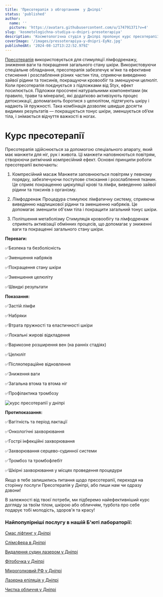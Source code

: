 ```yaml
---
title: 'Пресотерапія з обгортанням  у Дніпрі'
status: 'published'
author:
  name: ''
  picture: 'https://avatars.githubusercontent.com/u/174791371?v=4'
slug: 'kosmetologichna-studiya-u-dnipri-presoterapiya'
description: 'Косметологічна студія у Дніпрі пропонує курс пресотерапії з обгортанням для покращення здоров''я та емоційного стану.'
coverImage: '/images/pressoterapiya-y-dnipri-EyNz.jpg'
publishedAt: '2024-08-12T13:22:52.979Z'
---
```


[Пресотерапія](https://cosmetcab.dp.ua/services/Presoterapiya-v-Dnipri) використовується для стимуляції лімфодренажу, зниження ваги та покращення загального стану шкіри. Використовуючи спеціальне обладнання, пресотерапія забезпечує м'яке та ефективне стиснення і розслаблення різних частин тіла, сприяючи виведенню зайвої рідини та токсинів, покращуючи кровообіг та зменшуючи целюліт. Коли пресотерапія поєднується з підложками від Styx, ефект посилюється. Підложки просочені натуральними компонентами (як правило, трави та мінерали), які додатково активізують процес детоксикації, допомагають боротися з целюлітом, підтягують шкіру і надають їй пружності. Така комбінація дозволяє швидше досягти видимих результатів — покращується тонус шкіри, зменшується об’єм тіла, і знімається відчуття важкості в ногах.

# Курс пресотерапії

Пресотерапія здійснюється за допомогою спеціального апарату, який має манжети для ніг, рук і живота. Ці манжети наповнюються повітрям, створюючи ритмічний компресійний ефект. Основні принципи роботи пресотерапії включають:

1. Компресійний масаж Манжети заповнюються повітрям у певному порядку, забезпечуючи поступове стискання і розслаблення тканин. Це сприяє покращенню циркуляції крові та лімфи, виведенню зайвої рідини та токсинів з організму.

2. Лімфодренаж Процедура стимулює лімфатичну систему, сприяючи виведенню надлишкової рідини та зменшенню набряків. Це допомагає зменшити об'єми тіла і покращити загальний тонус шкіри.

3. Поліпшення метаболізму Стимуляція кровообігу та лімфодренаж сприяють активізації обмінних процесів, що допомагає у зниженні ваги та покращенні загального стану шкіри.

**Переваги:**

✅Безпека та безболісність

✅Зменшення набряків

✅Покращення стану шкіри

✅Зменшення целюліту

✅Швидкі результати

**Показання:**

✅Застій лімфи

✅Набряки

✅Втрата пружності та еластичності шкіри

✅Локальні жирові відкладення

✅Варикозне розширення вен (на ранніх стадіях)

✅Целюліт

✅Післяопераційне відновлення

✅Зниження ваги

✅Загальна втома та втома ніг

✅Профілактика тромбозу

![курс пресотерапії у дніпрі](https://cosmetcab.dp.ua/api/outstatic/images/pressoterapiya-y-dnipri-I3Mz.jpg)

**Протипоказання:**

✅Вагітність та період лактації

✅Онкологічні захворювання

✅Гострі інфекційні захворювання

✅Захворювання серцево-судинної системи

✅Тромбоз та тромбофлебіт

✅Шкірні захворювання у місцях проведення процедури

Якщо в тебе залишились питання щодо пресотерапії, переходя на сторінку послуги Пресотерапія у Дніпрі, або пиши нам чи одразу дзвони!

В залежності від твоєї потреби, ми підберемо найефективніший курс догляду за твоїм тілом, шкірою або обличчям, турбота про себе подарує тобі молодість, здоров'я та красу!

### Найпопулірніші послугу в нашій Б'юті лабораторії:

[Смас ліфтинг у Дніпрі](https://cosmetcab.dp.ua/services/Smas-lifting-v-Dnipri)

[Слімсфера в Дніпрі](https://cosmetcab.dp.ua/services/Slimsfera-v-Dnipri)

[Видалення судин лазером у Дніпрі](https://cosmetcab.dp.ua/outstatic/services/vydalennya-sudin-lazerom-y-dnipri)

[Фітобочка у Дніпрі](https://cosmetcab.dp.ua/services/Fitobochka-v-Dnipri)

[Мікроголковий РФ у Дніпрі](https://cosmetcab.dp.ua/services/Mikroholkovyy-RF-v-Dnipri)

[Лазерна епіляція у Дніпрі](https://cosmetcab.dp.ua/)

[Чистка обличчя у Дніпрі](https://cosmetcab.dp.ua/actual/articles/Chistka-oblichya-Dnipro)